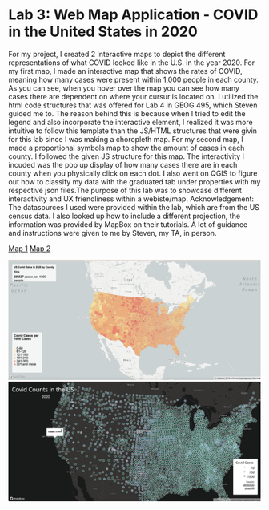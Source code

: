 # Lab 3: Web Map Application - COVID in the United States in 2020

For my project, I created 2 interactive maps to depict the different representations of what COVID looked like in the U.S. in the year 2020. For my first map, I made an interactive map that shows the rates of COVID, meaning how many cases were present within 1,000 people in each county. As you can see, when you hover over the map you can see how many cases there are dependent on where your cursur is located on. I utilized the html code structures that was offered for Lab 4 in GEOG 495, which Steven guided me to. The reason behind this is because when I tried to edit the legend and also incorporate the interactive element, I realized it was more intuitive to follow this template than the JS/HTML structures that were givin for this lab since I was making a choropleth map. For my second map, I made a proportional symbols map to show the amount of cases in each county. I followed the given JS structure for this map. The interactivity I incuded was the pop up display of how many cases there are in each county when you physically click on each dot. I also went on QGIS to figure out how to classify my data with the graduated tab under properties with my respective json files.The purpose of this lab was to showcase different interactivity and UX friendliness within a webiste/map. Acknowledgement: The datasources I used were provided within the lab, which are from the US census data. I also looked up how to include a different projection, the information was provided by MapBox on their tutorials. A lot of guidance and instructions were given to me by Steven, my TA, in person. 

[Map 1](/USCovidMapRate.html)
[Map 2](/USCovidMapCount.html)

![Map 1](/img/Map-1-Lab-3.png)  
![Map 2](/img/Map-2-Lab-3.png) 